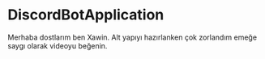 # DiscordBotApplication
Merhaba dostlarım ben Xawin.
Alt yapıyı hazırlanken çok zorlandım emeğe saygı olarak videoyu beğenin.
